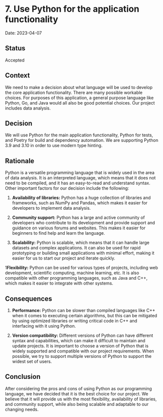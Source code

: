 # 7. Use Python for the application functionality

Date: 2023-04-07

## Status

Accepted

## Context

We need to make a decision about what language will be used to develop the core application functionality. There are many possible workable choices.
For purposes of this application, a general purpose language like Python, Go, and Java would all also be good potential choices.
Our project includes data analysis.

## Decision

We will use Python for the main application functionality, Python for tests, and Poetry for build and dependency automation.
We are supporting Python 3.9 and 3.10 in order to use modern type hinting.

## Rationale

Python is a versatile programming language that is widely used in the area of data analysis.
It is an interpreted language, which means that it does not need to be compiled, and it has an easy-to-read and understand
syntax. Other important factors for our decision include the following:

1. **Availability of libraries:** Python has a huge collection of libraries and frameworks, such as NumPy and Pandas,
   which makes it easier for developers to implement data analysis.

1. **Community support:** Python has a large and active community of developers who contribute to its development and provide
   support and guidance on various forums and websites. This makes it easier for beginners to find help and learn the language.

1. **Scalability:** Python is scalable, which means that it can handle large datasets and complex applications. It can
   also be used for rapid prototyping or building small applications with minimal effort, making it easier for us to start
   our project and iterate quickly.

1**Flexibility:** Python can be used for various types of projects, including web development, scientific computing,
machine learning, etc. It is also compatible with other programming languages, such as Java and C++, which makes it easier
to integrate with other systems.

## Consequences

1. **Performance:** Python can be slower than compiled languages like C++ when it comes to executing certain algorithms,
   but this can be mitigated by using optimized libraries or writing critical code in C++ and interfacing with it using Python.

1. **Version compatibility:** Different versions of Python can have different syntax and capabilities, which can make it
   difficult to maintain and update projects. It is important to choose a version of Python that is widely supported and
   compatible with our project requirements. When possible, we try to support multiple versions of Python to support the widest set of users.

## Conclusion

After considering the pros and cons of using Python as our programming language, we have decided that it is the best choice
for our project. We believe that it will provide us with the most flexibility, availability of libraries, and community
support, while also being scalable and adaptable to our changing needs.
